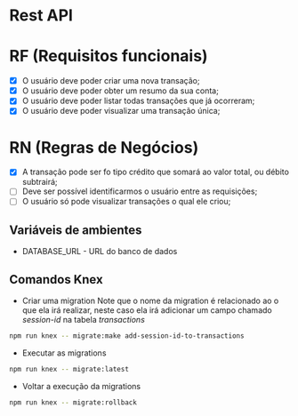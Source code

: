 # Rest API

# RF (Requisitos funcionais)

- [x] O usuário deve poder criar uma nova transação;
- [x] O usuário deve poder obter um resumo da sua conta;
- [x] O usuário deve poder listar todas transações que já ocorreram;
- [x] O usuário deve poder visualizar uma transação única;

# RN (Regras de Negócios)

- [x] A transação pode ser fo tipo crédito que somará ao valor total, ou débito subtrairá;
- [ ] Deve ser possível identificarmos o usuário entre as requisições;
- [ ] O usuário só pode visualizar transações o qual ele criou;

## Variáveis de ambientes

- DATABASE_URL - URL do banco de dados

## Comandos Knex

- Criar uma migration
  Note que o nome da migration é relacionado ao o que ela irá realizar, neste caso ela irá adicionar um campo chamado _session-id_ na tabela _transactions_

```bash
npm run knex -- migrate:make add-session-id-to-transactions
```

- Executar as migrations

```bash
npm run knex -- migrate:latest
```

- Voltar a execução da migrations

```bash
npm run knex -- migrate:rollback
```
